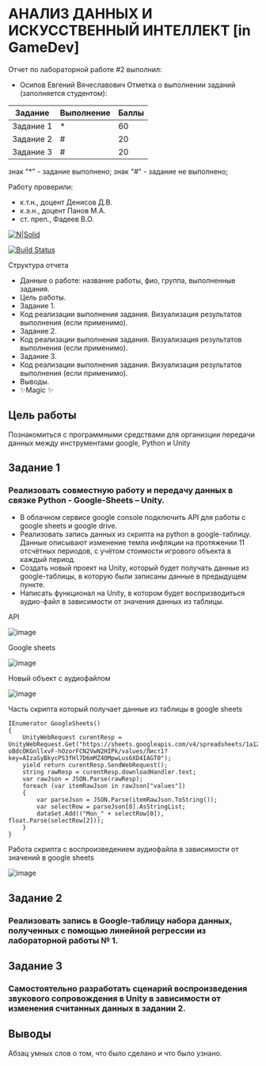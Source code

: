 # АНАЛИЗ ДАННЫХ И ИСКУССТВЕННЫЙ ИНТЕЛЛЕКТ [in GameDev]
Отчет по лабораторной работе #2 выполнил:
- Осипов Евгений Вячеславович
Отметка о выполнении заданий (заполняется студентом):

| Задание | Выполнение | Баллы |
| ------ | ------ | ------ |
| Задание 1 | * | 60 |
| Задание 2 | # | 20 |
| Задание 3 | # | 20 |

знак "*" - задание выполнено; знак "#" - задание не выполнено;

Работу проверили:
- к.т.н., доцент Денисов Д.В.
- к.э.н., доцент Панов М.А.
- ст. преп., Фадеев В.О.

[![N|Solid](https://cldup.com/dTxpPi9lDf.thumb.png)](https://nodesource.com/products/nsolid)

[![Build Status](https://travis-ci.org/joemccann/dillinger.svg?branch=master)](https://travis-ci.org/joemccann/dillinger)

Структура отчета

- Данные о работе: название работы, фио, группа, выполненные задания.
- Цель работы.
- Задание 1.
- Код реализации выполнения задания. Визуализация результатов выполнения (если применимо).
- Задание 2.
- Код реализации выполнения задания. Визуализация результатов выполнения (если применимо).
- Задание 3.
- Код реализации выполнения задания. Визуализация результатов выполнения (если применимо).
- Выводы.
- ✨Magic ✨

## Цель работы
Познакомиться с программными средствами для организции передачи данных между инструментами google, Python и Unity

## Задание 1
### Реализовать совместную работу и передачу данных в связке Python - Google-Sheets – Unity. 
- В облачном сервисе google console подключить API для работы с google sheets и google drive.
- Реализовать запись данных из скрипта на python в google-таблицу. Данные описывают изменение темпа инфляции на протяжении 11 отсчётных периодов, с учётом стоимости игрового объекта в каждый период.
- Создать новый проект на Unity, который будет получать данные из google-таблицы, в которую были записаны данные в предыдущем пункте.
- Написать функционал на Unity, в котором будет воспризводиться аудио-файл в зависимости от значения данных из таблицы.

API

![image](https://user-images.githubusercontent.com/86779643/194129109-e8bfeaef-95b4-4829-8f59-a14dec609b9f.png)

Google sheets

![image](https://user-images.githubusercontent.com/86779643/194129160-88bc3466-01b5-404f-a8e1-1b2872718c5e.png)

Новый объект с аудиофайлом

![image](https://user-images.githubusercontent.com/86779643/194129287-82f57dad-f903-4ff3-8f8d-272c2a1a033a.png)

Часть скрипта который получает данные из таблицы в google sheets

    IEnumerator GoogleSheets()
    {
        UnityWebRequest curentResp = UnityWebRequest.Get("https://sheets.googleapis.com/v4/spreadsheets/1a1ZU4akKN0e-oBdcOKGnllxvF-hOzorFCN2VwN2HIPk/values/Лист1?key=AIzaSyBkycPS3fHl7D6mMZ4OMpwLus6XD4IAGT0");
        yield return curentResp.SendWebRequest();
        string rawResp = curentResp.downloadHandler.text;
        var rawJson = JSON.Parse(rawResp);
        foreach (var itemRawJson in rawJson["values"])
        {
            var parseJson = JSON.Parse(itemRawJson.ToString());
            var selectRow = parseJson[0].AsStringList;
            dataSet.Add(("Mon_" + selectRow[0]), float.Parse(selectRow[2]));
        }
    }


Работа скрипта с воспроизведением аудиофайла в зависимости от значений в google sheets

![image](https://user-images.githubusercontent.com/86779643/194377992-1c05dffd-5e9c-46fd-9860-36eec8f885b9.png)



## Задание 2
### Реализовать запись в Google-таблицу набора данных, полученных с помощью линейной регрессии из лабораторной работы № 1. 

## Задание 3
### Самостоятельно разработать сценарий воспроизведения звукового сопровождения в Unity в зависимости от изменения считанных данных в задании 2.

## Выводы

Абзац умных слов о том, что было сделано и что было узнано.
